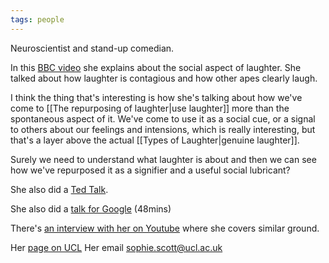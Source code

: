 ```yaml
---
tags: people
---
```

Neuroscientist and stand-up comedian.

In this [BBC video](https://www.youtube.com/watch?v=Nu5j_rODT9o&ab_channel=BBCIdeas) she explains about the social aspect of laughter. She talked about how laughter is contagious and how other apes clearly laugh. 

I think the thing that's interesting is how she's talking about how we've come to [[The repurposing of laughter|use laughter]] more than the spontaneous aspect of it. We've come to use it as a social cue, or a signal to others about our feelings and intensions, which is really interesting, but that's a layer above the actual [[Types of Laughter|genuine laughter]]. 

Surely we need to understand what laughter is about and then we can see how we've repurposed it as a signifier and a useful social lubricant?

She also did a [Ted Talk](https://www.ted.com/talks/sophie_scott_why_we_laugh?language=en).

She also did a [talk for Google](https://www.youtube.com/watch?v=NjFTQc8NZtM&ab_channel=TalksatGoogle) (48mins)

There's [an interview with her on Youtube](https://www.youtube.com/watch?v=zYIimm0-0SQ&ab_channel=Powerhouse) where she covers similar ground.

Her [page on UCL](https://www.ucl.ac.uk/icn/people/sophie-scott)
Her email [sophie.scott@ucl.ac.uk](mailto:Email:%C2%A0%C2%A0sophie.scot@ucl.ac.uk)